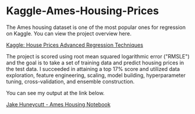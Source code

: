 # Kaggle-Ames-Housing-Prices

The Ames housing dataset is one of the most popular ones for regression on Kaggle. You can view the project overview here. 

[Kaggle: House Prices Advanced Regression Techniques](https://www.kaggle.com/c/house-prices-advanced-regression-techniques)

The project is scored using root mean squared logarithmic error ("RMSLE") and the goal is to take a set of training data and predict housing prices in the test data. I succeeded in attaining a top 17% score and utilized data exploration, feature engineering, scaling, model building, hyperparameter tuning, cross-validation, and ensemble construction. 

You can see my output at the link below. 

[Jake Huneycutt - Ames Housing Notebook](https://github.com/hjhuney/Kaggle-Ames-Housing-Prices/blob/master/kaggle_ames_housing_v3.ipynb)

